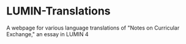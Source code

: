 # LUMIN-Translations
A webpage for various language translations of "Notes on Curricular Exchange," an essay in LUMIN 4
